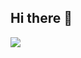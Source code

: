 ## Hi there 👋
![]("https://github.com/Nikkoy777/Nikkoy777/blob/main/1481391291_254c3ab0cbf821a1.gif")
